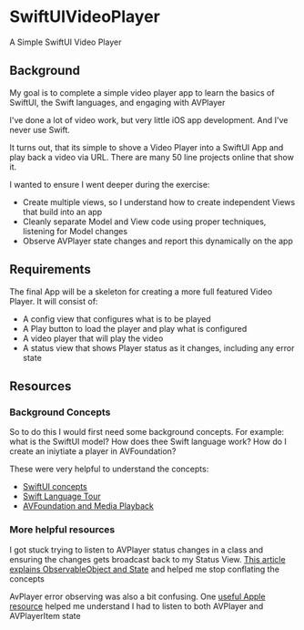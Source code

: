 # SwiftUIVideoPlayer
A Simple SwiftUI Video Player

## Background
My goal is to complete a simple video player app to learn the basics of SwiftUI, the Swift languages, and engaging with AVPlayer

I've done a lot of video work, but very little iOS app development.  And I've never use Swift.

It turns out, that its simple to shove a Video Player into a SwiftUI App and play back a video via URL.  There are many 50 line projects online that show it.

I wanted to ensure I went deeper during the exercise:
- Create multiple views, so I understand how to create independent Views that build into an app
- Cleanly separate Model and View code using proper techniques, listening for Model changes
- Observe AVPlayer state changes and report this dynamically on the app

## Requirements
The final App will be a skeleton for creating a more full featured Video Player.  It will consist of:
- A config view that configures what is to be played
- A Play button to load the player and play what is configured
- A video player that will play the video
- A status view that shows Player status as it changes, including any error state

## Resources

### Background Concepts
So to do this I would first need some background concepts.  For example: what is the SwiftUI model?  How does thee Swift language work?  How do I create an iniytiate a player in AVFoundation?

These were very helpful to understand the concepts:
- [SwiftUI concepts](https://developer.apple.com/tutorials/swiftui-concepts)
- [Swift Language Tour](https://docs.swift.org/swift-book/documentation/the-swift-programming-language/guidedtour)
- [AVFoundation and Media Playback](https://developer.apple.com/documentation/avfoundation/media_playback)

### More helpful resources

I got stuck trying to listen to AVPlayer status changes in a class and ensuring the changes gets broadcast back to my Status View.  [This article explains ObservableObject and State](https://www.hackingwithswift.com/quick-start/swiftui/whats-the-difference-between-observedobject-state-and-environmentobject) and helped me stop conflating the concepts

AvPlayer error observing was also a bit confusing.  One [useful Apple resource](https://developer.apple.com/library/archive/technotes/tn2436/_index.html) helped me understand I had to listen to both AVPlayer and AVPlayerItem state


